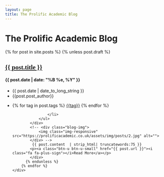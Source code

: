 ```yaml
---
layout: page
title: The Prolific Academic Blog
---
```

<!-- <div class="container content">		 -->
<div class="row">    
    <!-- Left Sidebar -->
	<div class="col-md-8 col-md-offset-2">
    <div class="page-header">
        <h1>The Prolific Academic Blog</h1>
    </div>
        <!--Blog Post-->    
        {% for post in site.posts %}
		  {% unless post.draft %}
		  <div class="blog margin-bottom-40">
		  <h2><a style="font-family: 'Century Gothic'" href="{{ post.url }}">{{ post.title }}</a></h2>
		  <h4>{{ post.date | date: "%B %e, %Y" }}</h4> 
		  <div class="blog-post-tags">
                <ul class="list-unstyled list-inline blog-info">
                    <li><i class="fa fa-calendar"></i> {{ post.date | date_to_long_string }}</li>
                    <li><i class="fa fa-pencil"></i> {{post.post_author}}</li>
                    <!-- <li><i class="fa fa-comments"></i> <a href="#disqus_thread"> Comments</a></li> -->
                </ul>
                <ul class="list-unstyled list-inline blog-tags">
                    <li>
                        <i class="fa fa-tags"></i> 
                        {% for tag in post.tags %} 
                        <!-- <a href="{{ BASE_PATH }}{{ site.JB.tags_path }}#{{ tag }}-ref">{{tag}}</a>  -->
                        <a href="#">{{tag}}</a>
                        {% endfor %}
                        
                    </li>
                </ul>                                                
            </div>
            <!-- <div class="blog-img">
                <img class="img-responsive" src="https://prolificacademic.co.uk/assets/img/posts/2.jpg" alt="">
            </div> -->
             {{ post.content  | strip_html| truncatewords:75 }}
            <p><a class="btn-u btn-u-small" href="{{ post.url }}"><i class="fa fa-plus-sign"></i>Read More</a></p>
			</div>				  
		  {% endunless %}
		{% endfor %}   
    </div>
</div>
<!-- </div> -->


    
    